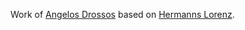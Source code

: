 Work of [Angelos Drossos][Angelos] based on [Hermanns Lorenz][Hermann].

[Angelos]: https://github.com/DevelAngel707
[Hermann]: http://www.stura.htw-dresden.de/members/HermannLorenz

